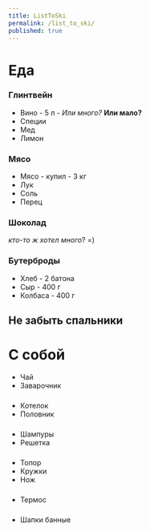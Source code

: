 ```yaml
---
title: ListToSki
permalink: /list_to_ski/
published: true
---
```


Еда
====

### Глинтвейн
 * Вино - 5 л  -  *Или много?* **Или мало?**
 * Специи
 * Мед
 * Лимон 

### Мясо
 * Мясо - купил - 3 кг
 * Лук
 * Соль
 * Перец

### Шоколад
*кто-то ж хотел много*? =)

### Бутерброды
 * Хлеб  -  2 батона
 * Сыр  -  400 г
 * Колбаса - 400 г

## Не забыть **спальники**

С собой
====

 * Чай
 * Заварочник
###
 * Котелок
 * Половник
###
 * Шампуры
 * Решетка
###
 * Топор
 * Кружки
 * Нож
###
 * Термос
###
 * Шапки банные
